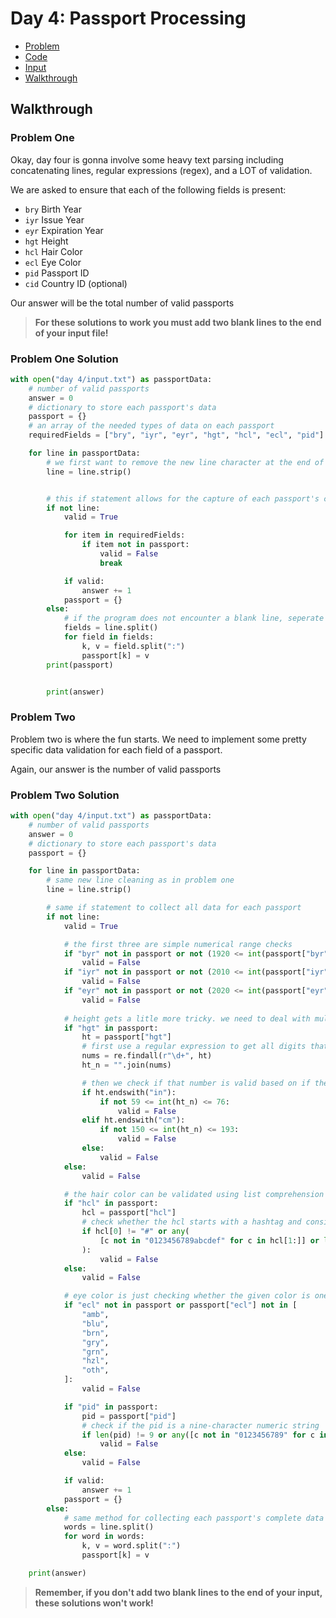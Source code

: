 # Day 4: Passport Processing

- [Problem](https://adventofcode.com/2020/day/4)
- [Code](https://github.com/kolton-musgrove/AdventOfCode/blob/main/day%204/main.py)
- [Input](https://github.com/kolton-musgrove/AdventOfCode/blob/main/day%204/input.txt)
- [Walkthrough](https://dev.to/koltonmusgrove/advent-of-code-day-4-2254)

## Walkthrough

### Problem One

Okay, day four is gonna involve some heavy text parsing including concatenating lines, regular expressions (regex), and a LOT of validation.

We are asked to ensure that each of the following fields is present:

- `bry` Birth Year
- `iyr` Issue Year
- `eyr` Expiration Year
- `hgt` Height
- `hcl` Hair Color
- `ecl` Eye Color
- `pid` Passport ID
- `cid` Country ID (optional)

Our answer will be the total number of valid passports

> **For these solutions to work you must add two blank lines to the end of your input file!**

### Problem One Solution

```python
with open("day 4/input.txt") as passportData:
    # number of valid passports
    answer = 0
    # dictionary to store each passport's data
    passport = {}
    # an array of the needed types of data on each passport
    requiredFields = ["bry", "iyr", "eyr", "hgt", "hcl", "ecl", "pid"]

    for line in passportData:
        # we first want to remove the new line character at the end of each line
        line = line.strip()


        # this if statement allows for the capture of each passport's complete data. Since most passports are on separate lines, we can read each line and combine them until we encounter a blank line that indicates the end of a passport. Then we can check to see if all the necessary data is in each passport.
        if not line:
            valid = True

            for item in requiredFields:
                if item not in passport:
                    valid = False
                    break

            if valid:
                answer += 1
            passport = {}
        else:
            # if the program does not encounter a blank line, seperate all of the data values on the line and append them to the passport dictionary
            fields = line.split()
            for field in fields:
                k, v = field.split(":")
                passport[k] = v
        print(passport)


        print(answer)
```

### Problem Two

Problem two is where the fun starts. We need to implement some pretty specific data validation for each field of a passport.

Again, our answer is the number of valid passports

### Problem Two Solution

```python
with open("day 4/input.txt") as passportData:
    # number of valid passports
    answer = 0
    # dictionary to store each passport's data
    passport = {}

    for line in passportData:
        # same new line cleaning as in problem one
        line = line.strip()

        # same if statement to collect all data for each passport
        if not line:
            valid = True

            # the first three are simple numerical range checks
            if "byr" not in passport or not (1920 <= int(passport["byr"]) <= 2002):
                valid = False
            if "iyr" not in passport or not (2010 <= int(passport["iyr"]) <= 2020):
                valid = False
            if "eyr" not in passport or not (2020 <= int(passport["eyr"]) <= 2030):
                valid = False
            
            # height gets a litle more tricky. we need to deal with multiple measurement types (inches and centimeters)
            if "hgt" in passport:
                ht = passport["hgt"]
                # first use a regular expression to get all digits that appear at least once and combine them into one number
                nums = re.findall(r"\d+", ht)
                ht_n = "".join(nums)

                # then we check if that number is valid based on if the height is measures in inches or in centimeters
                if ht.endswith("in"):
                    if not 59 <= int(ht_n) <= 76:
                        valid = False
                elif ht.endswith("cm"):
                    if not 150 <= int(ht_n) <= 193:
                        valid = False
                else:
                    valid = False
            else:
                valid = False

            # the hair color can be validated using list comprehension
            if "hcl" in passport:
                hcl = passport["hcl"]
                # check whether the hcl starts with a hashtag and consists of six other numberical values or not
                if hcl[0] != "#" or any(
                    [c not in "0123456789abcdef" for c in hcl[1:]] or len(hcl) != 7
                ):
                    valid = False
            else:
                valid = False

            # eye color is just checking whether the given color is one of the avaiable options
            if "ecl" not in passport or passport["ecl"] not in [
                "amb",
                "blu",
                "brn",
                "gry",
                "grn",
                "hzl",
                "oth",
            ]:
                valid = False

            if "pid" in passport:
                pid = passport["pid"]
                # check if the pid is a nine-character numeric string
                if len(pid) != 9 or any([c not in "0123456789" for c in pid]):
                    valid = False
            else:
                valid = False

            if valid:
                answer += 1
            passport = {}
        else:
            # same method for collecting each passport's complete data as in problem 1
            words = line.split()
            for word in words:
                k, v = word.split(":")
                passport[k] = v

    print(answer)
```

> **Remember, if you don't add two blank lines to the end of your input, these solutions won't work!**
